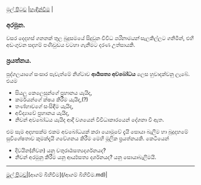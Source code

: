 [මුල් පිටුව](/index.md) |[හැඳින්වීම](/හැඳින්වීම.md) |

### අරමුන.
වසර දෙදහස් ගනනක් තුල බුදුසමයේ සිදුවුන විවිධ _පරිනාමයන්_ සැලකිල්ලට ගනිමින්, එහි අඩංගුවන සදහම් පණිවුඩය වටහා ගැනීමට දරණ උත්සායකි.

### ප්‍රයත්නය.
පුද්ගලයාගේ සංසාර පැවැත්මේ නිශ්ටාව **ආර්‍යසත්‍ය අවබෝධය** ලෙස හුවාදක්වනු ලැබේ.
එයම
- සියලු කෙලෙසුන්ගේ ප්‍රහානය යැයිද,
- කර්මයන්ගේ ක්ෂය කිරීම යැයිද,(?)
- තණ්හාවගේ සංසිඳීම යැයිද,
- අවිද්‍යාවේ ප්‍රහානය යැයිද,
- නිවන් අවබෝධය යැයිද ආදී වශයෙන් විවිධාකාරයෙන් දේශනා වී ඇත.

එම සෑම අදහසක්ම එකම අවබෝධයක් කරා යොමුවේ දැයි සොයා බැලීම හා බුදුදහමේ සුවිශේෂතාව කුමක්දැයි ගවේශනය කිරීම මෙහි මූලික ප්‍රයත්නයකි.
කෙටියෙන්

- දිවයින(නිවන) යනු චතුරාර්‍යසත්‍යදර්ශනයද?
- නිවන් අරමුනු කිරීම යනු ආර්‍ය්‍යසත්‍ය දර්ශනයද? යනු සොයාබැලීමයි.

-----
[මුල් පිටුව](/index.md)|[ආගම් බිහිවීම](/ආගම් බිහිවීම.md)|
